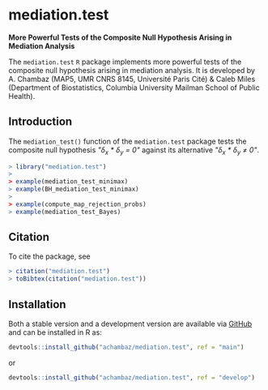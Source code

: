 # mediation.test

**More Powerful  Tests of the  Composite Null Hypothesis Arising  in Mediation
Analysis**

The `mediation.test` `R` package implements more powerful tests of the composite null hypothesis arising in mediation analysis. It is developed by A.  Chambaz (MAP5, UMR CNRS 8145, Université Paris Cité) \& Caleb Miles (Department of Biostatistics, Columbia University Mailman School of Public Health).

## Introduction

The `mediation_test()` function of the `mediation.test` package tests the composite null hypothesis <em>"&delta;<sub>x</sub> * &delta;<sub>y</sub> = 0"</em> against its alternative <em>"&delta;<sub>x</sub> * &delta;<sub>y</sub> &ne; 0"</em>.

```r
> library("mediation.test")
>
> example(mediation_test_minimax)
> example(BH_mediation_test_minimax)
>
> example(compute_map_rejection_probs)
> example(mediation_test_Bayes)

```

## Citation

To cite the package, see 

```r
> citation("mediation.test")
> toBibtex(citation("mediation.test"))
```

## Installation 

Both a stable version and a development version are available via [GitHub](https://github.com/achambaz/mediation.test) and can be installed in R as:

```r 
devtools::install_github("achambaz/mediation.test", ref = "main")
```

or 

```r 
devtools::install_github("achambaz/mediation.test", ref = "develop")
```
